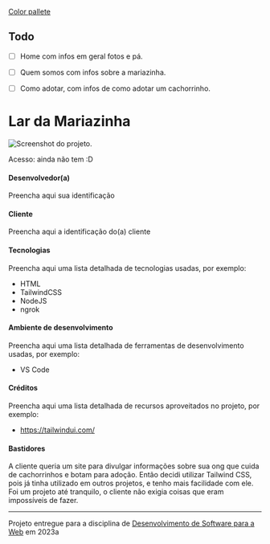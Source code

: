 [Color pallete](https://coolors.co/45425a-575c55-d3dbc6-6c7d47-96a13a-a1b135-acc12f)

## Todo
- [ ] Home com infos em geral fotos e pá.

- [ ] Quem somos com infos sobre a mariazinha.

- [ ] Como adotar, com infos de como adotar um cachorrinho.

# Lar da Mariazinha

![Screenshot do projeto](https://mdswanson.com/static/chops-ux-step-4.png "Screenshot do projeto").

Acesso: ainda não tem :D


#### Desenvolvedor(a)
Preencha aqui sua identificação

#### Cliente
Preencha aqui a identificação do(a) cliente

#### Tecnologias

Preencha aqui uma lista detalhada de tecnologias usadas, por exemplo:
- HTML
- TailwindCSS
- NodeJS
- ngrok

#### Ambiente de desenvolvimento

Preencha aqui uma lista detalhada de ferramentas de desenvolvimento usadas, por exemplo:
- VS Code

#### Créditos

Preencha aqui uma lista detalhada de recursos aproveitados no projeto, por exemplo:
- https://tailwindui.com/

#### Bastidores

A cliente queria um site para divulgar informações sobre sua ong que cuida de cachorrinhos e botam para adoção. Então decidi utilizar Tailwind CSS, pois já tinha utilizado em outros projetos, e tenho mais facilidade com ele. Foi um projeto até tranquilo, o cliente não exigia coisas que eram impossíveis de fazer.


---
Projeto entregue para a disciplina de [Desenvolvimento de Software para a Web](http://github.com/andreainfufsm/elc1090-2023a) em 2023a